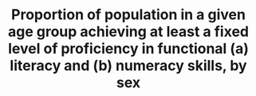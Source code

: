 ﻿---
title: >-
  Proportion  of  population  in  a  given  age  group  achieving  at  least  a  fixed  level  of  proficiency  in  functional  (a)  literacy  and  (b)  numeracy  skills,  by  sex
permalink: /4-6-1/
sdg_goal: 4
layout: indicator
indicator: 4.6.1
indicator_variable: i4_6_1_literacy_total
graph: bar
graph_type_description: Bar  graph
graph_status_notes: Graphed
variable_description: null
variable_notes: null
un_designated_tier: '2'
un_custodial_agency: 'UNESCO-UIS  (Partnering  Agencies:  World  Bank,  OECD)'
target_id: '4.6'
has_metadata: true
rationale_interpretation: >-
  From  UNESCO:  The  indicator  is  a  direct  measure  of  the  skill  levels  of  youth  and  adults  in  the  two  areas.  From  OECD:  Provide  estimates  of  the  level  and  distribution  of  key  information  processing  skills  among  the  adult  population  and  better  understand  the  links  between  these  skills  and  their  antecedents  and  outcomes.
goal_meta_link: 'http://unstats.un.org/sdgs/files/metadata-compilation/Metadata-Goal-4.pdf'
goal_meta_link_page: 10
indicator_name: >-
  Proportion  of  population  in  a  given  age  group  achieving  at  least  a  fixed  level  of  proficiency  in  functional  (a)  literacy  and  (b)  numeracy  skills,  by  sex
target: >-
  By  2030,  ensure  that  all  youth  and  a  substantial  proportion  of  adults,  both  men  and  women,  and  achieve  literacy  and  numeracy.
indicator_definition: >-
  From  UNESCO:The  percentage  of  youth  (aged  15-24  years)  and  of  adults  (aged  15  years  and  above)  who  achieve  or  exceed  a  given  level  of  proficiency  in  (a)  literacy  and  (b)  numeracy.From  OECD:Assessment  of  the  proficiency  of  adults  (16-65  year  olds)  in  the  domains  of  literacy,  numeracy  and  problem  solving  in  technology-rich  environments.  One  hour  cognitive  assessment  plus  a  background  questionnaire  of  around  30-45  minutes.
source_title: null
source_notes: null
published: true
method_of_computation: >-
  Percentage  of  16-  to  65-year-olds  performing  at  PIAAC  literacy  or  numeracy  level  3  or  higher,  by  sex,  age  group,  and  high/low  income  quartile
actual_indicator_available: >-
  Percentage  of  16-  to  65-year-olds  performing  at  PIAAC  literacy  or  numeracy  level  3  or  higher,  by  sex,  age  group,  and  high/low  income  quartile
us_method_of_computation: >-
  Weighted  percentage  of  16-  to  65-year-olds  performing  at  PIAAC  literacy  or  numeracy  level  3  or  higher
comments_and_limitations: >-
  The  first  round  of  data  collection  in  the  United  States  (officially  known  as  the  U.S.  PIAAC  Main  Study)  was  conducted  from  August  2011  through  April  2012  with  a  nationally  representative  household  sample  of  5,000  adults  between  the  ages  of  16  and  65.
periodicity: About  every  10  years
time_period: '2012'
unit_of_measure: Percentage
disaggregation_categories: 'Sex,  age  group,  and  income  quartile'
disaggregation_geography: National
date_of_national_source_publication: 10/2013
date_metadata_updated: 10/2016
scheduled_update_by_national_source: Unknown
source_agency_staff_name: Tom  Snyder
source_agency_staff_email: tom.snyder@ed.gov
source_agency_survey_dataset: >-
  Organization  for  Economic  Cooperation  and  Development  (OECD),  Program  for  the  International  Assessment  of  Adult  Competencies  (PIAAC),  2012
source_url: 'http://nces.ed.gov/surveys/piaac/ideuspiaac/'
international_and_national_references: 'http://piaacgateway.com/'
graph_title: >-
  Percentage  of  US  persons  ages  16  to  65  performing  at  level  3  or  higher  of  the  PIAAC  literacy  or  numeracy  measure,  by  sex,  age,  and  income  

actual_indicator_available_description: "PIAAC  measures  literacy  and  numeracy  in  both  paper  and  computer  modes.  Items  that  measure  problem  solving  in  technology-rich  environments  are  only  computer-administered.  Reading  components  tasks  are  only  administered  in  the  paper-and-pencil  mode.  All  participating  countries  are  required  to  assess  the  literacy  and  numeracy  domains,  but  the  problem  solving  and  reading  components  domains  are  both  optional.  The  United  States  assessed  all  four  domains.  PIAAC  tasks  developed  for  all  four  domains  are  authentic,  culturally  appropriate,  and  drawn  from  real-life  situations  that  are  expected  to  be  of  importance  or  relevance  in  different  contexts.  Tasks'  contents  and  questions  are  intended  to  reflect  the  purposes  of  adults'  daily  lives  across  cultures,  even  if  they  are  not  necessarily  familiar  to  all  adults  in  all  countries.  Variable  name  Variable  label  I4_6_1_literacy_total\t\tPIAAC,  literacy,  level  3  or  higher,  total  I4_6_1_literacy_male\t\tPIAAC,  literacy,  level  3  or  higher,  male  I4_6_1_literacy_female\t\tPIAAC,  literacy,  level  3  or  higher,  female  I4_6_1_literacy_24\t\t  PIAAC,  literacy,  level  3  or  higher,  24  or  less  I4_6_1_literacy_34\t\t  PIAAC,  literacy,  level  3  or  higher,  25  to  34  I4_6_1_literacy_44\t\t  PIAAC,  literacy,  level  3  or  higher,  35  to  44  I4_6_1_literacy54\t\t  PIAAC,  literacy,  level  3  or  higher,  45  to  54  I4_6_1_literacy_65\t\t  PIAAC,  literacy,  level  3  or  higher,  55  to  64  I4_6_1_literacy_lowinc\t\tPIAAC,  literacy,  level  3  or  higher,  lowest  income  quartile  I4_6_1_literacy_highinc\t\tPIAAC,  literacy,  level  3  or  higher,  highest  income  quartile  I4_6_1_numeracy_total\t\tPIAAC,  numeracy,  level  3  or  higher,  total  I4_6_1_numeracy_male\t\tPIAAC,  numeracy,  level  3  or  higher,  male  I4_6_1_numeracy_female\t\tPIAAC,  numeracy,  level  3  or  higher,  female  I4_6_1_numeracy_24\t\t  PIAAC,  numeracy,  level  3  or  higher,  24  or  less  I4_6_1_numeracy_34\t\t  PIAAC,  numeracy,  level  3  or  higher,  25  to  34  I4_6_1_numeracy_44\t\t  PIAAC,  numeracy,  level  3  or  higher,  35  to  44  I4_6_1_numeracy54\t\t  PIAAC,  numeracy,  level  3  or  higher,  45  to  54  I4_6_1_numeracy_65\t\t  PIAAC,  numeracy,  level  3  or  higher,  55  or  older  I4_6_1_numeracy_lowinc\t\tPIAAC,  numeracy,  level  3  or  higher,  lowest  income  quartile  I4_6_1_numeracy_highinc\t\tPIAAC,  numeracy,  level  3  or  higher,  highest  income  quartile"
---
